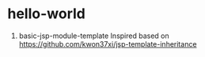 hello-world
===========

1. basic-jsp-module-template
Inspired based on https://github.com/kwon37xi/jsp-template-inheritance


